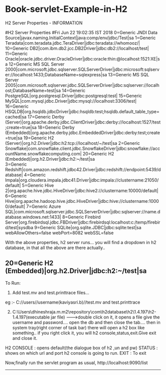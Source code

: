 # Book-servlet-Example-in-H2

H2 Server Properties - INFORMATION

#H2 Server Properties
#Fri Jun 22 19:02:35 IST 2018
0=Generic JNDI Data Source|javax.naming.InitialContext|java\:comp/env/jdbc/Test|sa
1=Generic Teradata|com.teradata.jdbc.TeraDriver|jdbc\:teradata\://whomooz/|
10=Generic DB2|com.ibm.db2.jcc.DB2Driver|jdbc\:db2\://localhost/test|
11=Generic Oracle|oracle.jdbc.driver.OracleDriver|jdbc\:oracle\:thin\:@localhost\:1521\:XE|sa
12=Generic MS SQL Server 2000|com.microsoft.jdbc.sqlserver.SQLServerDriver|jdbc\:microsoft\:sqlserver\://localhost\:1433;DatabaseName\=sqlexpress|sa
13=Generic MS SQL Server 2005|com.microsoft.sqlserver.jdbc.SQLServerDriver|jdbc\:sqlserver\://localhost;DatabaseName\=test|sa
14=Generic PostgreSQL|org.postgresql.Driver|jdbc\:postgresql\:test|
15=Generic MySQL|com.mysql.jdbc.Driver|jdbc\:mysql\://localhost\:3306/test|
16=Generic HSQLDB|org.hsqldb.jdbcDriver|jdbc\:hsqldb\:test;hsqldb.default_table_type\=cached|sa
17=Generic Derby (Server)|org.apache.derby.jdbc.ClientDriver|jdbc\:derby\://localhost\:1527/test;create\=true|sa
18=Generic Derby (Embedded)|org.apache.derby.jdbc.EmbeddedDriver|jdbc\:derby\:test;create\=true|sa
19=Generic H2 (Server)|org.h2.Driver|jdbc\:h2\:tcp\://localhost/~/test|sa
2=Generic Snowflake|com.snowflake.client.jdbc.SnowflakeDriver|jdbc\:snowflake\://accountName.snowflakecomputing.com|
20=Generic H2 (Embedded)|org.h2.Driver|jdbc\:h2\:~/test|sa        
3=Generic Redshift|com.amazon.redshift.jdbc42.Driver|jdbc\:redshift\://endpoint\:5439/database|
4=Generic Impala|org.cloudera.impala.jdbc41.Driver|jdbc\:impala\://clustername\:21050/default|
5=Generic Hive 2|org.apache.hive.jdbc.HiveDriver|jdbc\:hive2\://clustername\:10000/default|
6=Generic Hive|org.apache.hadoop.hive.jdbc.HiveDriver|jdbc\:hive\://clustername\:10000/default|
7=Generic Azure SQL|com.microsoft.sqlserver.jdbc.SQLServerDriver|jdbc\:sqlserver\://name.database.windows.net\:1433|
8=Generic Firebird Server|org.firebirdsql.jdbc.FBDriver|jdbc\:firebirdsql\:localhost\:c\:/temp/firebird/test|sysdba
9=Generic SQLite|org.sqlite.JDBC|jdbc\:sqlite\:test|sa
webAllowOthers=false
webPort=8082
webSSL=false

With the above properties, h2 server runs... you will find a dropdown in h2 database, in that all the above are there actually..

20=Generic H2 (Embedded)|org.h2.Driver|jdbc\:h2\:~/test|sa   
----------------------------------------------------------------------------------------------------------------------------------------

To Run: 

1. Add test.mv and test.printtrace files...

 eg :- C://users//username(kaviyasri.b)//test.mv and test.printtrace

2. C:\Users\dhineshraja.m\.m2\repository\com\h2database\h2\1.4.197\h2-1.4.197(executable jar file) --->double click on it, it opens a file give the username and password.... open the db and then close the tab.... then in  system tray(right corner of task bar) 
there will open a h2 box like something.. if you right click it, you will h2 console,status,exit.Give exit and close it.

H2 CONSOLE : opens default(the dialogue box of h2 ,un and pw)
STATUS : shows on which url and port h2 console is going to run.
EXIT : To exit


Now,finally run the servlet program as usual, http://localhost:9090/list

--------------------------------------------------------------------------------------------------------------------------------------

    



